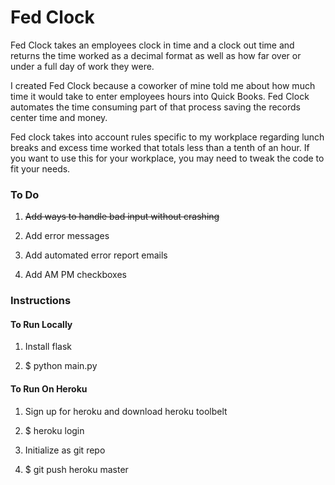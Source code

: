 # Fed Clock 

Fed Clock takes an employees clock in time and a clock out time 
and returns the time worked as a decimal format as well
as how far over or under a full day of work they were.

I created Fed Clock because a coworker of mine told me about
how much time it would take to enter employees hours into 
Quick Books. Fed Clock automates the time consuming part 
of that process saving the records center time and money.

Fed clock takes into account rules specific to my
workplace regarding lunch breaks and excess time worked
that totals less than a tenth of an hour. If you want to 
use this for your workplace, you may need to tweak the 
code to fit your needs. 

### To Do 

1. <del>Add ways to handle bad input without crashing</del> 

2. Add error messages

3. Add automated error report emails

3. Add AM PM checkboxes 

### Instructions

#### To Run Locally

1. Install flask

2. $ python main.py


#### To Run On Heroku

1. Sign up for heroku and download heroku toolbelt

2. $ heroku login

3. Initialize as git repo

4. $ git push heroku master 